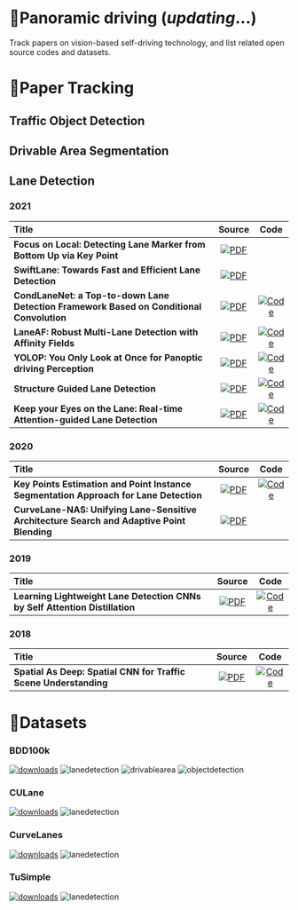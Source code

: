 # 🚗Panoramic driving (*updating*...)
Track papers on vision-based self-driving technology, and list related open source codes and datasets.

# 📃Paper Tracking

## Traffic Object Detection

## Drivable Area Segmentation

## Lane Detection

### 2021

| Title                                                        |                            Source                            |                             Code                             |
| :----------------------------------------------------------- | :----------------------------------------------------------: | :----------------------------------------------------------: |
| **Focus on Local: Detecting Lane Marker from Bottom Up via Key Point** | [![PDF](https://img.shields.io/badge/PDF-CVPR_2021-red)](https://openaccess.thecvf.com/content/CVPR2021/papers/Qu_Focus_on_Local_Detecting_Lane_Marker_From_Bottom_Up_via_CVPR_2021_paper.pdf) |                                                              |
| **SwiftLane: Towards Fast and Efficient Lane Detection**     | [![PDF](https://img.shields.io/badge/PDF-ICMLA_2021-red)](https://arxiv.org/abs/2110.11779) |                                                              |
| **CondLaneNet: a Top-to-down Lane Detection Framework Based on Conditional Convolution** | [![PDF](https://img.shields.io/badge/PDF-ICCV_2021-red)](https://openaccess.thecvf.com/content/ICCV2021/papers/Liu_CondLaneNet_A_Top-To-Down_Lane_Detection_Framework_Based_on_Conditional_Convolution_ICCV_2021_paper.pdf) | [![Code](https://img.shields.io/badge/Github-blue?logo=github)](https://github.com/aliyun/conditional-lane-detection) |
| **LaneAF: Robust Multi-Lane Detection with Affinity Fields** | [![PDF](https://img.shields.io/badge/PDF-arXiv-red)](https://arxiv.org/abs/2103.12040) | [![Code](https://img.shields.io/badge/Github-blue?logo=github)](https://github.com/sel118/LaneAF) |
| **YOLOP: You Only Look at Once for Panoptic driving Perception** | [![PDF](https://img.shields.io/badge/PDF-arXiv-red)](https://arxiv.org/abs/2108.11250) | [![Code](https://img.shields.io/badge/Github-blue?logo=github)](https://github.com/hustvl/YOLOP) |
| **Structure Guided Lane Detection**                          | [![PDF](https://img.shields.io/badge/PDF-IJCAI_2021-red)](https://arxiv.org/abs/2105.05403) | [![Code](https://img.shields.io/badge/Github-blue?logo=github)](https://github.com/Jinming-Su/SGNet) |
| **Keep your Eyes on the Lane: Real-time Attention-guided Lane Detection** | [![PDF](https://img.shields.io/badge/PDF-CVPR_2021-red)](https://openaccess.thecvf.com/content/CVPR2021/papers/Tabelini_Keep_Your_Eyes_on_the_Lane_Real-Time_Attention-Guided_Lane_Detection_CVPR_2021_paper.pdf) | [![Code](https://img.shields.io/badge/Github-blue?logo=github)](https://github.com/lucastabelini/LaneATT) |

### 2020

| Title                                                        |                            Source                            |                             Code                             |
| :----------------------------------------------------------- | :----------------------------------------------------------: | :----------------------------------------------------------: |
| **Key Points Estimation and Point Instance Segmentation Approach for Lane Detection** | [![PDF](https://img.shields.io/badge/PDF-arXiv-red)](https://arxiv.org/abs/2002.06604) | [![Code](https://img.shields.io/badge/Github-blue?logo=github)](https://github.com/koyeongmin/PINet_new) |
| **CurveLane-NAS: Unifying Lane-Sensitive Architecture Search and Adaptive Point Blending** | [![PDF](https://img.shields.io/badge/PDF-ECCV2020-red)](https://arxiv.org/abs/2007.12147) |                                                              |

### 2019

| Title                                                        |                            Source                            |                             Code                             |
| :----------------------------------------------------------- | :----------------------------------------------------------: | :----------------------------------------------------------: |
| **Learning Lightweight Lane Detection CNNs by Self Attention Distillation** | [![PDF](https://img.shields.io/badge/PDF-ICCV_2019-red)](https://arxiv.org/abs/1908.00821) | [![Code](https://img.shields.io/badge/Github-blue?logo=github)](https://github.com/cardwing/Codes-for-Lane-Detection) |

### 2018

| Title                                                        |                            Source                            |                             Code                             |
| :----------------------------------------------------------- | :----------------------------------------------------------: | :----------------------------------------------------------: |
| **Spatial As Deep: Spatial CNN for Traffic Scene Understanding** | [![PDF](https://img.shields.io/badge/PDF-AAAI_2018-red)](https://arxiv.org/abs/1712.06080) | [![Code](https://img.shields.io/badge/Github-blue?logo=github)](https://github.com/XingangPan/SCNN) |



# 🌈Datasets

### BDD100k

[![downloads](https://img.shields.io/badge/downloads-green)](https://bdd-data.berkeley.edu/ "downloads") ![lanedetection](https://img.shields.io/badge/lane_detection-yellow) ![drivablearea](https://img.shields.io/badge/drivable_area-orange) ![objectdetection](https://img.shields.io/badge/object_detection-blueviolet)

### CULane

[![downloads](https://img.shields.io/badge/downloads-green)](https://xingangpan.github.io/projects/CULane.html "downloads") ![lanedetection](https://img.shields.io/badge/lane_detection-yellow)

### CurveLanes

[![downloads](https://img.shields.io/badge/downloads-green)](https://github.com/SoulmateB/CurveLanes "downloads") ![lanedetection](https://img.shields.io/badge/lane_detection-yellow)

### TuSimple

[![downloads](https://img.shields.io/badge/downloads-green)](https://github.com/TuSimple/tusimple-benchmark "downloads") ![lanedetection](https://img.shields.io/badge/lane_detection-yellow)
